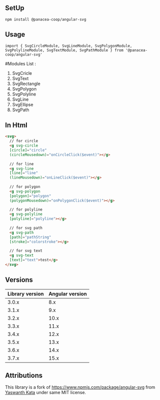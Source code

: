 

## SetUp
`npm install @panacea-coop/angular-svg`

## Usage
`import {
SvgCircleModule,
SvgLineModule,
SvgPolygonModule,
SvgPolylineModule,
SvgTextModule,
SvgPathModule
} from '@panacea-coop/angular-svg'`

#Modules List :
1. SvgCricle
2. SvgText
3. SvgRectangle
4. SvgPolygon
5. SvgPolyline
6. SvgLine
7. SvgEllipse
8. SvgPath

## In Html
```html
<svg>
  // for circle
  <g svg-circle
  [circle]="circle"
  (circleMousedown)="onCircleClick($event)"></g>
  
  // for line
  <g svg-line
  [line]="line"
  (lineMousedown)="onLineClick($event)"></g>
  
  // for polygon
  <g svg-polygon
  [polygon]="polygon"
  (polygonMousedown)="onPolygonClick($event)"></g>
  
  // for polyline
  <g svg-polyline
  [polyline]="polyline"></g>
  
  // for svg path
  <g svg-path
  [path]="pathString"
  [stroke]="colorstroke"></g>
  
  // for svg text
  <g svg-text
  [text]="text">test</g>
</svg>
```

## Versions

| Library version | Angular version |
|-----------------|-----------------|
| 3.0.x           | 8.x             |
| 3.1.x           | 9.x             |
| 3.2.x           | 10.x            |
| 3.3.x           | 11.x            |
| 3.4.x           | 12.x            |
| 3.5.x           | 13.x            |
| 3.6.x           | 14.x            |
| 3.7.x           | 15.x            |

## Attributions
This library is a fork of https://www.npmjs.com/package/angular-svg from [Yaswanth Kata](https://www.npmjs.com/~yashkata) under same MIT license.
